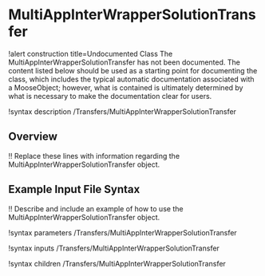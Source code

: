 # MultiAppInterWrapperSolutionTransfer

!alert construction title=Undocumented Class
The MultiAppInterWrapperSolutionTransfer has not been documented. The content listed below should be used as a starting point for
documenting the class, which includes the typical automatic documentation associated with a
MooseObject; however, what is contained is ultimately determined by what is necessary to make the
documentation clear for users.

!syntax description /Transfers/MultiAppInterWrapperSolutionTransfer

## Overview

!! Replace these lines with information regarding the MultiAppInterWrapperSolutionTransfer object.

## Example Input File Syntax

!! Describe and include an example of how to use the MultiAppInterWrapperSolutionTransfer object.

!syntax parameters /Transfers/MultiAppInterWrapperSolutionTransfer

!syntax inputs /Transfers/MultiAppInterWrapperSolutionTransfer

!syntax children /Transfers/MultiAppInterWrapperSolutionTransfer
